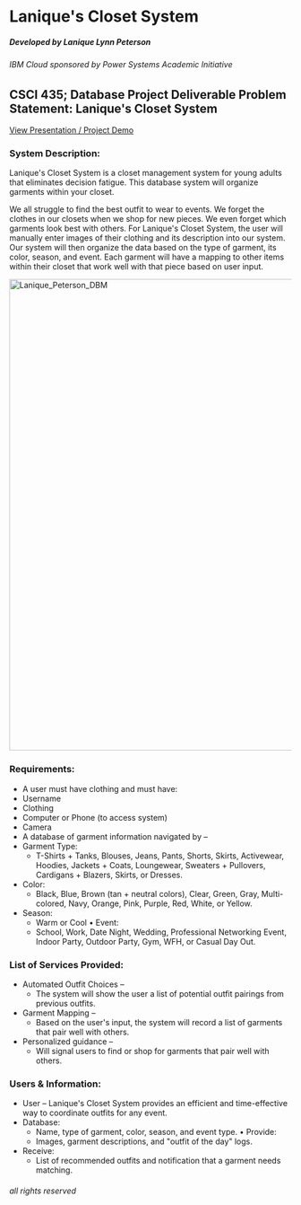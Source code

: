 # Lanique's Closet System
##### Developed by Lanique Lynn Peterson
###### IBM Cloud sponsored by Power Systems Academic Initiative
## CSCI 435; Database Project Deliverable Problem Statement: Lanique's Closet System


[View Presentation / Project Demo](https://github.com/La-Nique/Closet_System/blob/main/final_project_DBM_Lanique_Peterson.pdf)

### System Description:

Lanique's Closet System is a closet management system for young adults that eliminates decision fatigue. This database system will organize garments within your closet.

We all struggle to find the best outfit to wear to events. We forget the clothes in our closets when we shop for new pieces. We even forget which garments look best with others. For Lanique's Closet System, the user will manually enter images of their clothing and its description into our system. Our system will then organize the data based on the type of garment, its color, season, and event. Each garment will have a mapping to other items within their closet that work well with that piece based on user input.

[<img width="840" alt="Lanique_Peterson_DBM" src="https://user-images.githubusercontent.com/54916166/185746575-58d4a856-0c67-4c4e-9933-8f70bda659f3.png">](https://github.com/La-Nique/Closet_System/blob/main/final_project_DBM_Lanique_Peterson.pdf)

### Requirements:
* A user must have clothing and must have:
* Username
* Clothing
* Computer or Phone (to access system)
* Camera
* A database of garment information navigated by –
* Garment Type:
    * T-Shirts + Tanks, Blouses, Jeans, Pants, Shorts, Skirts, Activewear, Hoodies, Jackets + Coats, Loungewear, Sweaters + Pullovers, Cardigans + Blazers, Skirts, or Dresses.
* Color:
    * Black, Blue, Brown (tan + neutral colors), Clear, Green, Gray, Multi-colored, Navy, Orange, Pink, Purple, Red, White, or Yellow. 
* Season:
    * Warm or Cool • Event:
    * School, Work, Date Night, Wedding, Professional Networking Event, Indoor Party, Outdoor Party, Gym, WFH, or Casual Day Out.

### List of Services Provided:
* Automated Outfit Choices –
    * The system will show the user a list of potential outfit pairings from previous outfits.
* Garment Mapping –
    * Based on the user's input, the system will record a list of garments that pair well with others.
* Personalized guidance –
    * Will signal users to find or shop for garments that pair well with others.
 
 ### Users & Information:
* User – Lanique's Closet System provides an efficient and time-effective way to coordinate outfits for any event.
* Database:
    * Name, type of garment, color, season, and event type. • Provide:
    * Images, garment descriptions, and "outfit of the day" logs. 
* Receive:
    * List of recommended outfits and notification that a garment needs matching.
    
###### all rights reserved
